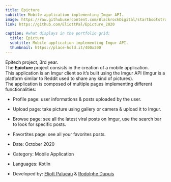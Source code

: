 ```yaml
---
title: Epicture
subtitle: Mobile application implementing Imgur API.
image: https://raw.githubusercontent.com/BlackrockDigital/startbootstrap-agency/master/src/assets/img/portfolio/02-full.jpg
link: https://github.com/EliottPal/Epicture_2020

caption: #what displays in the portfolio grid:
  title: Epicture
  subtitle: Mobile application implementing Imgur API.
  thumbnail: https://place-hold.it/400x300
---
```


Epitech project, 3rd year.  
The **Epicture** project consists in the creation of a mobile application.  
This application is an Imgur client so it’s built using the Imgur API (Imgur is a platform similar to Reddit used to share any kind of pictures).  
The application is composed of multiple pages implementing different functionalities:
- Profile page: user informations & posts uploaded by the user.
- Upload page: take picture using gallery or camera & upload it to Imgur.
- Browse page: see all the latest viral posts on Imgur, use the search bar to look for specific posts.
- Favortites page: see all your favorites posts.

- Date: October 2020
- Category: Mobile Application
- Languages: Kotlin
- Developed by: [Eliott Palueau](https://github.com/EliottPal) & [Rodolphe Dupuis](https://github.com/rodolphedps)